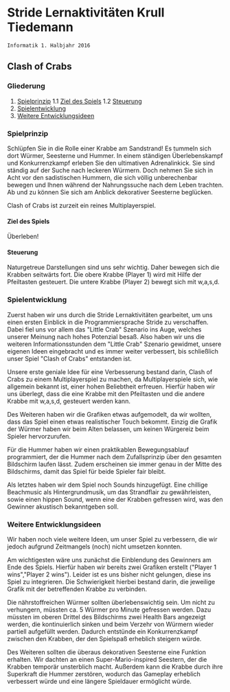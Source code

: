 
# Stride Lernaktivitäten Krull Tiedemann
    Informatik 1. Halbjahr 2016

## Clash of Crabs

### Gliederung
1. [Spielprinzip](#a)
     1.1 [Ziel des Spiels](#b)
     1.2 [Steuerung](#c)
2. [Spielentwicklung](#d)
3. [Weitere Entwicklungsideen](#e)

### <a id="a">Spielprinzip</a>

Schlüpfen Sie in die Rolle einer Krabbe am Sandstrand! 
Es tummeln sich dort Würmer, Seesterne und Hummer. In einem ständigen Überlebenskampf und Konkurrenzkampf erleben Sie den ultimativen Adrenalinkick. Sie sind ständig auf der Suche nach leckeren Würmern. Doch nehmen Sie sich in Acht vor den sadistischen Hummern, die sich völlig unberechenbar bewegen und Ihnen während der Nahrungssuche nach dem Leben trachten. 
Ab und zu können Sie sich am Anblick dekorativer Seesterne beglücken.

Clash of Crabs ist zurzeit ein reines Multiplayerspiel.

#### <a id="b">Ziel des Spiels</a>

Überleben!

#### <a id="c">Steuerung</a>

Naturgetreue Darstellungen sind uns sehr wichtig. Daher bewegen sich die Krabben seitwärts fort.
Die obere Krabbe (Player 1) wird mit Hilfe der Pfeiltasten gesteuert.
Die untere Krabbe (Player 2) bewegt sich mit w,a,s,d.

### <a id="d">Spielentwicklung</a>

Zuerst haben wir uns durch die Stride Lernaktivitäten gearbeitet, um uns einen ersten Einblick in die Programmiersprache Stride zu verschaffen. Dabei fiel uns vor allem das "Little Crab" Szenario ins Auge, welches unserer Meinung nach hohes Potenzial besaß. Also haben wir uns die weiteren Informationsstunden dem "Little Crab" Szenario gewidmet, unsere eigenen Ideen eingebracht und es immer weiter verbessert, bis schließlich unser Spiel "Clash of Crabs" entstanden ist.

Unsere erste geniale Idee für eine Verbesserung bestand darin, Clash of Crabs zu einem Multiplayerspiel zu machen, da Multiplayerspiele sich, wie allgemein bekannt ist, einer hohen Beliebtheit erfreuen. Hierfür haben wir uns überlegt, dass die eine Krabbe mit den Pfeiltasten und die andere Krabbe mit w,a,s,d, gesteuert werden kann.

Des Weiteren haben wir die Grafiken etwas aufgemodelt, da wir wollten, dass das Spiel einen etwas realistischer Touch bekommt.
Einzig die Grafik der Würmer haben wir beim Alten belassen, um keinen Würgereiz beim Spieler hervorzurufen.

Für die Hummer haben wir einen praktikablen Bewegungsablauf programmiert, der die Hummer nach dem Zufallsprinzip über den gesamten Bildschirm laufen lässt. Zudem erscheinen sie immer genau in der Mitte des Bildschirms, damit das Spiel für beide Spieler fair bleibt.

Als letztes haben wir dem Spiel noch Sounds hinzugefügt. Eine chillige Beachmusic als Hintergrundmusik, um das Strandflair zu gewährleisten, sowie einen hippen Sound, wenn eine der Krabben gefressen wird, was den Gewinner akustisch bekanntgeben soll.

### <a id="e">Weitere Entwicklungsideen</a>

Wir haben noch viele weitere Ideen, um unser Spiel zu verbessern, die wir jedoch aufgrund Zeitmangels (noch) nicht umsetzen konnten. 

Am wichtigesten wäre uns zunächst die Einblendung des Gewinners am Ende des Spiels. Hierfür haben wir bereits zwei Grafiken  erstellt ("Player 1 wins","Player 2 wins"). Leider ist es uns bisher nicht gelungen, diese ins Spiel zu integrieren. Die Schwierigkeit hierbei bestand darin, die jeweilige Grafik mit der betreffenden Krabbe zu verbinden.

Die nährstoffreichen Würmer sollten überlebenswichtig sein. Um nicht zu verhungern, müssten ca. 5 Würmer pro Minute gefressen werden. 
Dazu müssten im oberen Drittel des Bildschirms zwei Health Bars angezeigt werden, die kontinuierlich sinken und beim Verzehr von Würmern wieder partiell aufgefüllt werden. Dadurch entstünde ein Konkurrenzkampf zwischen den Krabben, der den Spielspaß erheblich steigern würde.

Des Weiteren sollten die überaus dekorativen Seesterne eine Funktion erhalten. Wir dachten an einen Super-Mario-inspired Seestern, der die Krabben temporär unsterblich macht. Außerdem kann die Krabbe durch ihre Superkraft die Hummer zerstören, wodurch das Gameplay erheblich verbessert würde und eine längere Spieldauer ermöglicht würde. 


